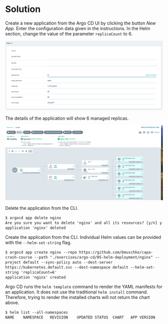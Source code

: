 # Solution

Create a new application from the Argo CD UI by clicking the button _New App_. Enter the configuration data given in the instructions. In the Helm section, change the value of the parameter `replicaCount` to 6. 

![helm-values-ui](./imgs/helm-values-ui.png)

The details of the application will show 6 managed replicas.

![app-replicas-ui](./imgs/app-replicas-ui.png)

Delete the application from the CLI.

```
$ argocd app delete nginx
Are you sure you want to delete 'nginx' and all its resources? [y/n] y
application 'nginx' deleted
```

Create the application from the CLI. Individual Helm values can be provided with the `--helm-set-string` flag.

```
$ argocd app create nginx --repo https://github.com/bmuschko/capa-crash-course --path "./exercises/argo-cd/05-helm-deployment/nginx" --project default --sync-policy auto --dest-server https://kubernetes.default.svc --dest-namespace default --helm-set-string 'replicaCount=6'
application 'nginx' created
```

Argo CD runs the `helm template` command to render the YAML manifests for an application. It does not use the traditional `helm install` command. Therefore, trying to render the installed charts will not return the chart above.

```
$ helm list --all-namespaces
NAME	NAMESPACE	REVISION	UPDATED	STATUS	CHART	APP VERSION
```